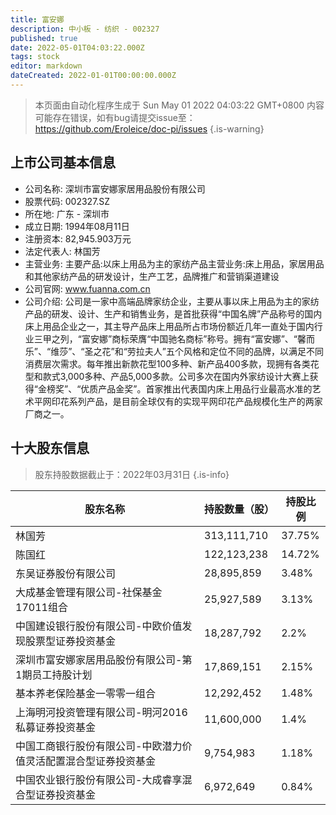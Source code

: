 ```yaml
---
title: 富安娜
description: 中小板 - 纺织 - 002327
published: true
date: 2022-05-01T04:03:22.000Z
tags: stock
editor: markdown
dateCreated: 2022-01-01T00:00:00.000Z
---
```


> 本页面由自动化程序生成于 Sun May 01 2022 04:03:22 GMT+0800
> 内容可能存在错误，如有bug请提交issue至：https://github.com/Eroleice/doc-pi/issues
{.is-warning}

## 上市公司基本信息
- 公司名称: 深圳市富安娜家居用品股份有限公司
- 股票代码: 002327.SZ
- 所在地: 广东 - 深圳市
- 成立日期: 1994年08月11日
- 注册资本: 82,945.903万元
- 法定代表人: 林国芳
- 主营业务: 主要产品:以床上用品为主的家纺产品主营业务:床上用品，家居用品和其他家纺产品的研发设计，生产工艺，品牌推广和营销渠道建设
- 公司官网: www.fuanna.com.cn
- 公司介绍: 公司是一家中高端品牌家纺企业，主要从事以床上用品为主的家纺产品的研发、设计、生产和销售业务，是首批获得“中国名牌”产品称号的国内床上用品企业之一，其主导产品床上用品所占市场份额近几年一直处于国内行业三甲之列，“富安娜”商标荣膺“中国驰名商标”称号。拥有“富安娜”、“馨而乐”、“维莎”、“圣之花”和“劳拉夫人”五个风格和定位不同的品牌，以满足不同消费层次需求。每年推出新款花型100多种、新产品400多款，现拥有各类花型和款式3,000多种、产品5,000多款。公司多次在国内外家纺设计大赛上获得“金榜奖”、“优质产品金奖”。首家推出代表国内床上用品行业最高水准的艺术平网印花系列产品，是目前全球仅有的实现平网印花产品规模化生产的两家厂商之一。


## 十大股东信息
> 股东持股数据截止于：2022年03月31日
{.is-info}

| 股东名称 | 持股数量（股） | 持股比例 |
| --- | --- | --- |
| 林国芳 | 313,111,710 | 37.75% |
| 陈国红 | 122,123,238 | 14.72% |
| 东吴证券股份有限公司 | 28,895,859 | 3.48% |
| 大成基金管理有限公司-社保基金17011组合 | 25,927,589 | 3.13% |
| 中国建设银行股份有限公司-中欧价值发现股票型证券投资基金 | 18,287,792 | 2.2% |
| 深圳市富安娜家居用品股份有限公司-第1期员工持股计划 | 17,869,151 | 2.15% |
| 基本养老保险基金一零零一组合 | 12,292,452 | 1.48% |
| 上海明河投资管理有限公司-明河2016私募证券投资基金 | 11,600,000 | 1.4% |
| 中国工商银行股份有限公司-中欧潜力价值灵活配置混合型证券投资基金 | 9,754,983 | 1.18% |
| 中国农业银行股份有限公司-大成睿享混合型证券投资基金 | 6,972,649 | 0.84% |




